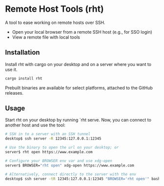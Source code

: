 # Remote Host Tools (rht)

A tool to ease working on remote hosts over SSH.

* Open your local browser from a remote SSH host (e.g., for SSO login)
* View a remote file with local tools

## Installation

Install rht with cargo on your desktop and on a server where you want to use it.

```sh
cargo install rht
```

Prebuilt binaries are available for select platforms, attached to the GitHub
releases.

## Usage

Start rht on your desktop by running `rht serve. Now, you can connect to another
host and use the tool:

```sh
# SSH in to a server with an SSH tunnel
desktop$ ssh server -R 12345:127.0.0.1:12345

# Use the binary to open the url on your desktop; or
server$ rht open https://www.example.com

# Configure your BROWSER env var and use xdg-open
server$ BROWSER="rht open" xdg-open https://www.example.com

# Alternatively, connect directly to the server with the env
desktop$ ssh server -tR 12345:127.0.0.1:12345 "BROWSER='rht open'" bash
```
